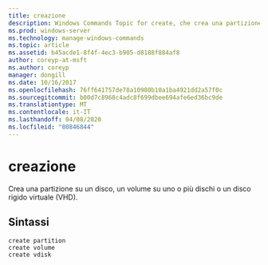 ```yaml
---
title: creazione
description: Windows Commands Topic for create, che crea una partizione su un disco, un volume in uno o più dischi o un disco rigido virtuale (VHD).
ms.prod: windows-server
ms.technology: manage-windows-commands
ms.topic: article
ms.assetid: b45acde1-8f4f-4ec3-b905-d8188f884af8
author: coreyp-at-msft
ms.author: coreyp
manager: dongill
ms.date: 10/16/2017
ms.openlocfilehash: 76ff641757de78a10980b10a1ba4921dd2a57f0c
ms.sourcegitcommit: b00d7c8968c4adc8f699dbee694afe6ed36bc9de
ms.translationtype: MT
ms.contentlocale: it-IT
ms.lasthandoff: 04/08/2020
ms.locfileid: "80846844"
---
```

# <a name="create"></a>creazione

Crea una partizione su un disco, un volume su uno o più dischi o un disco rigido virtuale (VHD).

## <a name="syntax"></a>Sintassi

```
create partition
create volume
create vdisk
```

